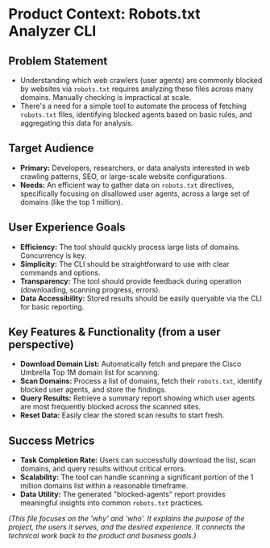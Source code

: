 # Product Context: Robots.txt Analyzer CLI

## Problem Statement

- Understanding which web crawlers (user agents) are commonly blocked by websites via `robots.txt` requires analyzing these files across many domains. Manually checking is impractical at scale.
- There's a need for a simple tool to automate the process of fetching `robots.txt` files, identifying blocked agents based on basic rules, and aggregating this data for analysis.

## Target Audience

- **Primary:** Developers, researchers, or data analysts interested in web crawling patterns, SEO, or large-scale website configurations.
- **Needs:** An efficient way to gather data on `robots.txt` directives, specifically focusing on disallowed user agents, across a large set of domains (like the top 1 million).

## User Experience Goals

- **Efficiency:** The tool should quickly process large lists of domains. Concurrency is key.
- **Simplicity:** The CLI should be straightforward to use with clear commands and options.
- **Transparency:** The tool should provide feedback during operation (downloading, scanning progress, errors).
- **Data Accessibility:** Stored results should be easily queryable via the CLI for basic reporting.

## Key Features & Functionality (from a user perspective)

- **Download Domain List:** Automatically fetch and prepare the Cisco Umbrella Top 1M domain list for scanning.
- **Scan Domains:** Process a list of domains, fetch their `robots.txt`, identify blocked user agents, and store the findings.
- **Query Results:** Retrieve a summary report showing which user agents are most frequently blocked across the scanned sites.
- **Reset Data:** Easily clear the stored scan results to start fresh.

## Success Metrics

- **Task Completion Rate:** Users can successfully download the list, scan domains, and query results without critical errors.
- **Scalability:** The tool can handle scanning a significant portion of the 1 million domains list within a reasonable timeframe.
- **Data Utility:** The generated "blocked-agents" report provides meaningful insights into common `robots.txt` practices.

_(This file focuses on the 'why' and 'who'. It explains the purpose of the project, the users it serves, and the desired experience. It connects the technical work back to the product and business goals.)_
